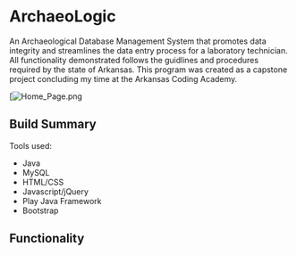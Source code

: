 # ArchaeoLogic
An Archaeological Database Management System that promotes data integrity and streamlines the data entry process for
a laboratory technician. All functionality demonstrated follows the guidlines and procedures required by the state of
Arkansas. This program was created as a capstone project concluding my time at the Arkansas Coding Academy.

[![Home_Page.png](https://postimg.cc/kBYj0ZGd)

## Build Summary
Tools used:
- Java
- MySQL
- HTML/CSS
- Javascript/jQuery
- Play Java Framework
- Bootstrap

## Functionality


